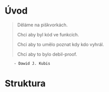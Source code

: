 # Úvod

> Děláme na piškvorkách.
> 
> Chci aby byl kód ve funkcích.
> 
> Chci aby to umělo poznat kdy kdo vyhrál.
> 
> Chci aby to bylo debil-proof.

		- Dawid J. Kubis

# Struktura


